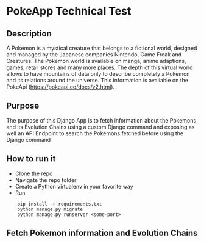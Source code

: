 # PokeApp Technical Test

## Description

A Pokemon is a mystical creature that belongs to a fictional world, designed
and managed by the Japanese companies Nintendo, Game Freak and
Creatures. The Pokemon world is available on manga, anime adaptions, games,
retail stores and many more places.
The depth of this virtual world allows to have mountains of data only to describe
completely a Pokemon and its relations around the universe. This information is
available on the PokeApi (https://pokeapi.co/docs/v2.html).

## Purpose

The purpose of this Django App is to fetch information about the Pokemons and its Evolution Chains
using a custom Django command and exposing as well an API Endpoint to search the Pokemons fetched before 
using the Django command

## How to run it

* Clone the repo
* Navigate the repo folder
* Create a Python virtualenv in your favorite way
* Run

```
    pip install -r requirements.txt
    python manage.py migrate
    python manage.py runserver <some-port>
```

## Fetch Pokemon information and Evolution Chains
